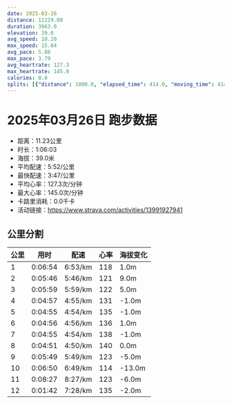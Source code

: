 ```yaml
---
date: 2025-03-26
distance: 11229.00
duration: 3963.0
elevation: 39.0
avg_speed: 10.20
max_speed: 15.84
avg_pace: 5.88
max_pace: 3.79
avg_heartrate: 127.3
max_heartrate: 145.0
calories: 0.0
splits: [{"distance": 1000.0, "elapsed_time": 414.0, "moving_time": 414.0, "average_speed": 2.42, "pace": 6.887066115702479, "average_heartrate": 118.4972972972973, "elevation_difference": 1.0, "split_number": 1}, {"distance": 1001.0, "elapsed_time": 346.0, "moving_time": 346.0, "average_speed": 2.89, "pace": 5.767024221453286, "average_heartrate": 121.8757225433526, "elevation_difference": 9.0, "split_number": 2}, {"distance": 999.0, "elapsed_time": 396.0, "moving_time": 359.0, "average_speed": 2.78, "pace": 5.9952158273381295, "average_heartrate": 122.28353658536585, "elevation_difference": 5.0, "split_number": 3}, {"distance": 1002.5, "elapsed_time": 297.0, "moving_time": 297.0, "average_speed": 3.38, "pace": 4.930976331360947, "average_heartrate": 131.65993265993265, "elevation_difference": -1.0, "split_number": 4}, {"distance": 999.5, "elapsed_time": 295.0, "moving_time": 295.0, "average_speed": 3.39, "pace": 4.916430678466076, "average_heartrate": 135.6271186440678, "elevation_difference": -1.0, "split_number": 5}, {"distance": 998.0, "elapsed_time": 296.0, "moving_time": 296.0, "average_speed": 3.37, "pace": 4.94560830860534, "average_heartrate": 136.1283783783784, "elevation_difference": 1.0, "split_number": 6}, {"distance": 1001.0, "elapsed_time": 295.0, "moving_time": 295.0, "average_speed": 3.39, "pace": 4.916430678466076, "average_heartrate": 138.2915254237288, "elevation_difference": -1.0, "split_number": 7}, {"distance": 1001.0, "elapsed_time": 291.0, "moving_time": 291.0, "average_speed": 3.44, "pace": 4.844970930232558, "average_heartrate": 140.80756013745705, "elevation_difference": 0.0, "split_number": 8}, {"distance": 998.0, "elapsed_time": 507.0, "moving_time": 349.0, "average_speed": 2.86, "pace": 5.827517482517482, "average_heartrate": 123.65028901734104, "elevation_difference": -5.0, "split_number": 9}, {"distance": 1001.5, "elapsed_time": 1131.0, "moving_time": 410.0, "average_speed": 2.44, "pace": 6.83061475409836, "average_heartrate": 114.81671159029649, "elevation_difference": -13.0, "split_number": 10}, {"distance": 1000.5, "elapsed_time": 507.0, "moving_time": 507.0, "average_speed": 1.97, "pace": 8.460253807106598, "average_heartrate": 123.43927648578811, "elevation_difference": -6.0, "split_number": 11}, {"distance": 227.0, "elapsed_time": 102.0, "moving_time": 102.0, "average_speed": 2.23, "pace": 7.473856502242152, "average_heartrate": 135.92391304347825, "elevation_difference": -2.0, "split_number": 12}]
---
```


# 2025年03月26日 跑步数据

- 距离：11.23公里
- 时长：1:06:03
- 海拔：39.0米
- 平均配速：5:52/公里
- 最快配速：3:47/公里
- 平均心率：127.3次/分钟
- 最大心率：145.0次/分钟
- 卡路里消耗：0.0千卡
- 活动链接：https://www.strava.com/activities/13991927941

## 公里分割

| 公里 | 用时 | 配速 | 心率 | 海拔变化 |
|------|------|------|------|------|
| 1 | 0:06:54 | 6:53/km | 118 | 1.0m |
| 2 | 0:05:46 | 5:46/km | 121 | 9.0m |
| 3 | 0:05:59 | 5:59/km | 122 | 5.0m |
| 4 | 0:04:57 | 4:55/km | 131 | -1.0m |
| 5 | 0:04:55 | 4:54/km | 135 | -1.0m |
| 6 | 0:04:56 | 4:56/km | 136 | 1.0m |
| 7 | 0:04:55 | 4:54/km | 138 | -1.0m |
| 8 | 0:04:51 | 4:50/km | 140 | 0.0m |
| 9 | 0:05:49 | 5:49/km | 123 | -5.0m |
| 10 | 0:06:50 | 6:49/km | 114 | -13.0m |
| 11 | 0:08:27 | 8:27/km | 123 | -6.0m |
| 12 | 0:01:42 | 7:28/km | 135 | -2.0m |


